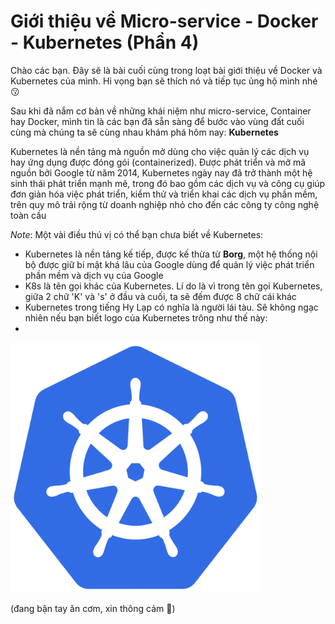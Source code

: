 # Giới thiệu về Micro-service - Docker - Kubernetes (Phần 4)

Chào các bạn. Đây sẽ là bài cuối cùng trong loạt bài giới thiệu về Docker và Kubernetes của mình. Hi vọng bạn sẽ thích nó và tiếp tục ủng hộ mình nhé :kissing:

Sau khi đã nắm cơ bản về những khái niệm như micro-service, Container hay Docker, mình tin là các bạn đã sẵn sàng để bước vào vùng đất cuối cùng mà chúng ta sẽ cùng nhau khám phá hôm nay: **Kubernetes**

Kubernetes là nền tảng mà nguồn mở dùng cho việc quản lý các dịch vụ hay ứng dụng được đóng gói (containerized). Được phát triển và mở mã nguồn bởi Google từ năm 2014, Kubernetes ngày nay đã trở thành một hệ sinh thái phát triển mạnh mẽ, trong đó bao gồm các dịch vụ và công cụ giúp đơn giản hóa việc phát triển, kiểm thử và triển khai các dịch vụ phần mềm, trên quy mô trải rộng từ doanh nghiệp nhỏ cho đến các công ty công nghệ toàn cầu

*Note*: Một vài điều thú vị có thể bạn chưa biết về Kubernetes:
- Kubernetes là nền tảng kế tiếp, được kế thừa từ **Borg**, một hệ thống nội bộ được giữ bí mật khá lâu của Google dùng để quản lý việc phát triển phần mềm và dịch vụ của Google
- K8s là tên gọi khác của Kubernetes. Lí do là vì trong tên gọi Kubernetes, giữa 2 chữ 'K' và 's' ở đầu và cuối, ta sẽ đếm được 8 chữ cái khác
- Kubernetes trong tiếng Hy Lạp có nghĩa là người lái tàu. Sẽ không ngạc nhiên nếu bạn biết logo của Kubernetes trông như thế này:
-
<img src="../images/1200px-Kubernetes_logo_without_workmark.png" alt="kubernetes-logo" width="400" height='400' />

(đang bận tay ăn cơm, xin thông cảm :zany_face:)
